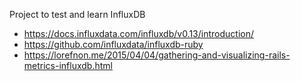 Project to test and learn InfluxDB

- https://docs.influxdata.com/influxdb/v0.13/introduction/
- https://github.com/influxdata/influxdb-ruby
- https://lorefnon.me/2015/04/04/gathering-and-visualizing-rails-metrics-influxdb.html
